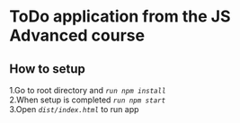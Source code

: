 # ToDo application from the JS Advanced course

## How to setup  
1.Go to root directory and _`run npm install`_  
2.When setup is completed _`run npm start`_  
3.Open _`dist/index.html`_ to run app  
